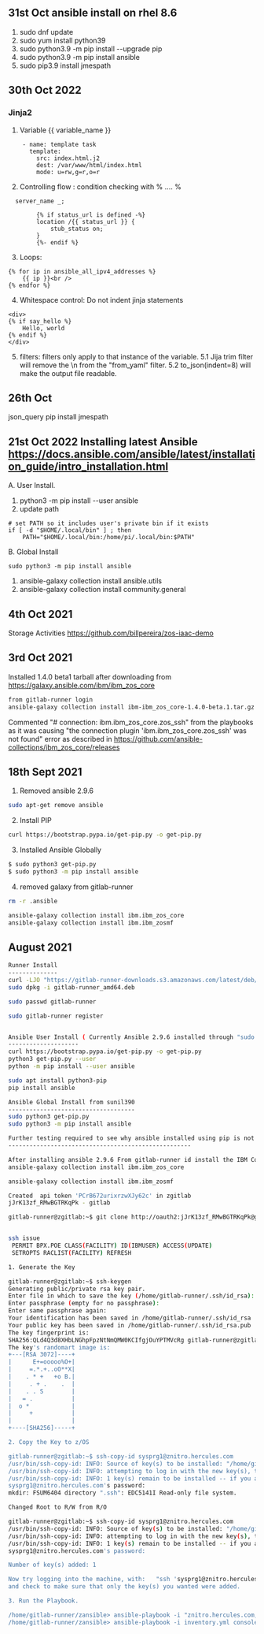 ## 31st Oct ansible install on rhel 8.6

1. sudo dnf update
2. sudo yum install python39
3. sudo python3.9 -m pip install --upgrade pip
4. sudo python3.9 -m pip install ansible
5. sudo pip3.9 install jmespath

## 30th Oct 2022 

### Jinja2
1. Variable {{ variable_name  }}
```
    - name: template task
      template:
        src: index.html.j2
        dest: /var/www/html/index.html
        mode: u=rw,g=r,o=r
```
2. Controlling flow : condition checking with % .... %


```
  server_name _;

        {% if status_url is defined -%}
        location /{{ status_url }} {
            stub_status on;
        }
        {%- endif %}
```
3. Loops:  
```
{% for ip in ansible_all_ipv4_addresses %}
    {{ ip }}<br />
{% endfor %}
```
4. Whitespace control: Do not indent jinja statements
```
<div>
{% if say_hello %}
    Hello, world
{% endif %}
</div>
```
5. filters: filters only apply to that instance of the variable.
5.1 Jija trim filter will remove the \n from the "from_yaml" filter.
5.2 to_json(indent=8) will make the output file readable.



## 26th Oct
json_query
pip install jmespath

## 21st Oct 2022 Installing latest Ansible https://docs.ansible.com/ansible/latest/installation_guide/intro_installation.html

A. User Install.

1. python3 -m pip install --user ansible
2. update path
```
# set PATH so it includes user's private bin if it exists
if [ -d "$HOME/.local/bin" ] ; then
    PATH="$HOME/.local/bin:/home/pi/.local/bin:$PATH"
```
B. Global Install
```
sudo python3 -m pip install ansible
```
1. ansible-galaxy collection install ansible.utils
2. ansible-galaxy collection install community.general 

## 4th Oct 2021

Storage Activities 
<https://github.com/billpereira/zos-iaac-demo>


## 3rd Oct 2021

Installed 1.4.0 beta1 tarball after downloading from <https://galaxy.ansible.com/ibm/ibm_zos_core>

```bash
from gitlab-runner login 
ansible-galaxy collection install ibm-ibm_zos_core-1.4.0-beta.1.tar.gz
```
Commented "#  connection: ibm.ibm_zos_core.zos_ssh" from the playbooks as it was causing "the connection plugin 'ibm.ibm_zos_core.zos_ssh' was not found" error as described in <https://github.com/ansible-collections/ibm_zos_core/releases>


## 18th Sept 2021

1. Removed ansible 2.9.6
```bash
sudo apt-get remove ansible
```
2. Install PIP
```bash
curl https://bootstrap.pypa.io/get-pip.py -o get-pip.py
```
3. Installed Ansible Globally
```bash
$ sudo python3 get-pip.py
$ sudo python3 -m pip install ansible
```
4. removed galaxy from gitlab-runner 
```bash
rm -r .ansible

ansible-galaxy collection install ibm.ibm_zos_core
ansible-galaxy collection install ibm.ibm_zosmf
```


## August 2021

```bash
Runner Install
--------------
curl -LJO "https://gitlab-runner-downloads.s3.amazonaws.com/latest/deb/gitlab-runner_amd64.deb"
sudo dpkg -i gitlab-runner_amd64.deb

sudo passwd gitlab-runner

sudo gitlab-runner register


Ansible User Install ( Currently Ansible 2.9.6 installed through "sudo apt install ansible" alone is working )
--------------------
curl https://bootstrap.pypa.io/get-pip.py -o get-pip.py
python3 get-pip.py --user
python -m pip install --user ansible

sudo apt install python3-pip
pip install ansible

Ansible Global Install from sunil390
------------------------------------
sudo python3 get-pip.py
sudo python3 -m pip install ansible

Further testing required to see why ansible installed using pip is not working ...
----------------------------------------------------

After installing ansible 2.9.6 From gitlab-runner id install the IBM Collections.
ansible-galaxy collection install ibm.ibm_zos_core

ansible-galaxy collection install ibm.ibm_zosmf

Created  api token 'PCrB672urixrzwXJy62c' in zgitlab 
jJrK13zf_RMwBGTRKqPk - gitlab 

gitlab-runner@zgitlab:~$ git clone http://oauth2:jJrK13zf_RMwBGTRKqPk@gitlab.znitro.com/mainframe/zansible.git


ssh issue
 PERMIT BPX.POE CLASS(FACILITY) ID(IBMUSER) ACCESS(UPDATE)   
 SETROPTS RACLIST(FACILITY) REFRESH                          

1. Generate the Key

gitlab-runner@zgitlab:~$ ssh-keygen
Generating public/private rsa key pair.
Enter file in which to save the key (/home/gitlab-runner/.ssh/id_rsa):
Enter passphrase (empty for no passphrase):
Enter same passphrase again:
Your identification has been saved in /home/gitlab-runner/.ssh/id_rsa
Your public key has been saved in /home/gitlab-runner/.ssh/id_rsa.pub
The key fingerprint is:
SHA256:QLd4Q3d8XHbLNGhpFpzNtNmQMW0KCIfgjOuYPTMVcRg gitlab-runner@zgitlab
The key's randomart image is:
+---[RSA 3072]----+
|      E+=ooooo%O+|
|     =.*.+..oO**X|
|    . * +   +o B.|
|     . + .    .  |
|    . . S        |
|   = .           |
|  o *            |
|     +           |
|                 |
+----[SHA256]-----+

2. Copy the Key to z/OS

gitlab-runner@zgitlab:~$ ssh-copy-id sysprg1@znitro.hercules.com
/usr/bin/ssh-copy-id: INFO: Source of key(s) to be installed: "/home/gitlab-runner/.ssh/id_rsa.pub"
/usr/bin/ssh-copy-id: INFO: attempting to log in with the new key(s), to filter out any that are already installed
/usr/bin/ssh-copy-id: INFO: 1 key(s) remain to be installed -- if you are prompted now it is to install the new keys
sysprg1@znitro.hercules.com's password:
mkdir: FSUM6404 directory ".ssh": EDC5141I Read-only file system.

Changed Root to R/W from R/O

gitlab-runner@zgitlab:~$ ssh-copy-id sysprg1@znitro.hercules.com
/usr/bin/ssh-copy-id: INFO: Source of key(s) to be installed: "/home/gitlab-runner/.ssh/id_rsa.pub"
/usr/bin/ssh-copy-id: INFO: attempting to log in with the new key(s), to filter out any that are already installed
/usr/bin/ssh-copy-id: INFO: 1 key(s) remain to be installed -- if you are prompted now it is to install the new keys
sysprg1@znitro.hercules.com's password:

Number of key(s) added: 1

Now try logging into the machine, with:   "ssh 'sysprg1@znitro.hercules.com'"
and check to make sure that only the key(s) you wanted were added.

3. Run the Playbook.

/home/gitlab-runner/zansible> ansible-playbook -i "znitro.hercules.com," host_setup.yaml -u sysprg1 -vvv
/home/gitlab-runner/zansible> ansible-playbook -i inventory.yml console_command.yaml


```

